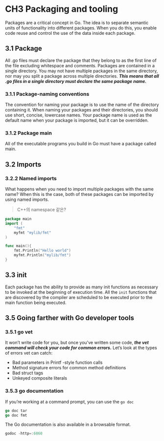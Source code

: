 # CH3 Packaging and tooling

Packages are a critical concept in Go. The idea is to separate semantic units of functionality into different packages. When you do this, you enable code reuse and control the use of the data inside each package.

## 3.1 Package

All .go files must declare the package that they belong to as the first line of the file excluding whitespace and comments. Packages are contained in a single directory. You may not have multiple packages in the same directory, nor may you split a package across multiple directories. ***This means that all .go files in a single directory must declare the same package name.***

### 3.1.1 Package-naming conventions

The convention for naming your package is to use the name of the directory containing it. When naming
your packages and their directories, you should use short, concise, lowercase names. Your package name is used as the default name when your package is imported, but it can be overridden. 

### 3.1.2 Package main

All of the executable programs you build in Go must have a package called main.

## 3.2 Imports

### 3.2.2 Named imports

What happens when you need to import multiple packages with the same name? When this is the case, both of these packages can be imported by using named imports.

> C++의 namespace 같은?

```go
package main
import (
	"fmt"
    myfmt "mylib/fmt"
)

func main(){
    fmt.Println("Hello world")
    myfmt.Println("mylib/fmt")
}
```

## 3.3 init

Each package has the ability to provide as many init functions as necessary to be invoked at the beginning of execution time. All the `init` functions that are discovered by the compiler are scheduled to be executed prior to the main function being executed.

## 3.5 Going farther with Go developer tools

### 3.5.1 go vet

It won’t write code for you, but once you've written some code, ***the vet command will check your code for common errors.*** Let’s look at the types of errors vet can catch:

- Bad parameters in Printf -style function calls
- Method signature errors for common method definitions
- Bad struct tags
- Unkeyed composite literals

### 3.5.3 go documentation

If you’re working at a command prompt, you can use the `go doc`

```go
go doc tar
go doc fmt
```

The Go documentation is also available in a browsable format.

```go
godoc -http=:6060
```

